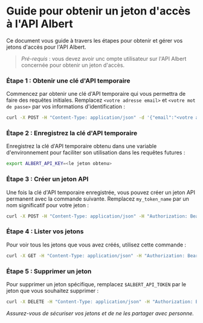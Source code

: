 # Guide pour obtenir un jeton d'accès à l'API Albert

Ce document vous guide à travers les étapes pour obtenir et gérer vos jetons d'accès pour l'API Albert.

> *Pré-requis* : vous devez avoir unc ompte utilisateur sur l'API Albert concernée pour obtenir un jeton d'accès.

### Étape 1 : Obtenir une clé d'API temporaire

Commencez par obtenir une clé d'API temporaire qui vous permettra de faire des requêtes initiales. Remplacez `<votre adresse email>` et `<votre mot de passe>` par vos informations d'identification :

```bash
curl -X POST -H "Content-Type: application/json" -d '{"email":"<votre adresse email>","password":"<votre mot de passe>"}' https://albert-api-example/api/v2/sign_in
```

### Étape 2 : Enregistrez la clé d'API temporaire

Enregistrez la clé d'API temporaire obtenu dans une variable d'environnement pour faciliter son utilisation dans les requêtes futures :

```bash
export ALBERT_API_KEY=<le jeton obtenu>
```

### Étape 3 : Créer un jeton API

Une fois la clé d'API temporaire enregistrée, vous pouvez créer un jeton API permanent avec la commande suivante. Remplacez `my_token_name` par un nom significatif pour votre jeton :

```bash
curl -X POST -H "Content-Type: application/json" -H "Authorization: Bearer $ALBERT_API_KEY" -d '{"name":"my_token_name"}' https://albert-api-example/api/v2/user/token/new
```

### Étape 4 : Lister vos jetons

Pour voir tous les jetons que vous avez créés, utilisez cette commande :

```bash
curl -X GET -H "Content-Type: application/json" -H "Authorization: Bearer $ALBERT_API_KEY" https://albert-api-example/api/v2/user/token
```

### Étape 5 : Supprimer un jeton

Pour supprimer un jeton spécifique, remplacez `$ALBERT_API_TOKEN` par le jeton que vous souhaitez supprimer :

```bash
curl -X DELETE -H "Content-Type: application/json" -H "Authorization: Bearer $ALBERT_API_KEY" https://albert-api-example/api/v2/user/token/$ALBERT_API_TOKEN
```

*Assurez-vous de sécuriser vos jetons et de ne les partager avec personne.*
